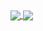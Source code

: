
<!--
**ThePerkinrex/ThePerkinrex** is a ✨ _special_ ✨ repository because its `README.md` (this file) appears on your GitHub profile.
### Hi there 👋

Here are some ideas to get you started:

- 🔭 I’m currently working on ...
- 🌱 I’m currently learning ...
- 👯 I’m looking to collaborate on ...
- 🤔 I’m looking for help with ...
- 💬 Ask me about ...
- 📫 How to reach me: ...
- 😄 Pronouns: ...
- ⚡ Fun fact: ...
-->


<a href="https://github.com/ThePerkinrex">
  <img align="center" src="https://github-readme-stats.vercel.app/api?username=ThePerkinrex&count_private=true&show_icons=true&theme=slateorange&hide_border=true&include_all_commits=true" />
</a>
<a href="https://github.com/ThePerkinrex">
  <img align="center" src="https://github-readme-stats.vercel.app/api/top-langs/?username=ThePerkinrex&theme=slateorange&hide_border=true&layout=compact&langs_count=8" />
</a>
